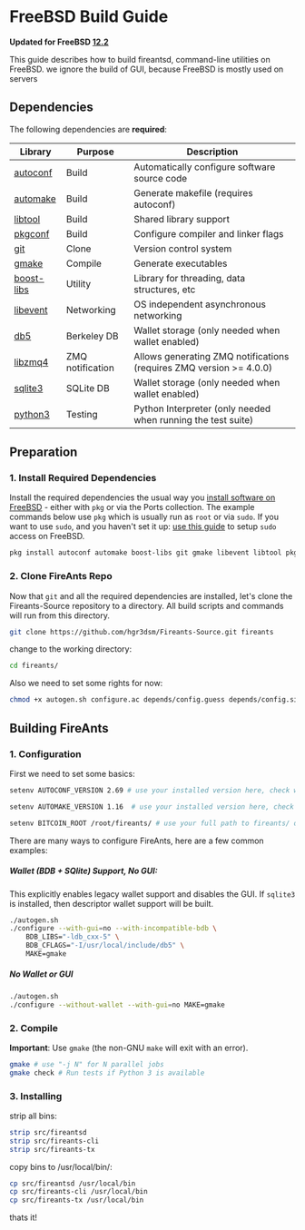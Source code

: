 # FreeBSD Build Guide

**Updated for FreeBSD [12.2](https://www.freebsd.org/releases/12.2R/announce.html)**

This guide describes how to build fireantsd, command-line utilities on FreeBSD.
we ignore the build of GUI, because FreeBSD is mostly used on servers

## Dependencies

The following dependencies are **required**:

 Library                                                               | Purpose          | Description
 ----------------------------------------------------------------------|------------------|---------------------------------------------
 [autoconf](https://svnweb.freebsd.org/ports/head/devel/autoconf/)     | Build            | Automatically configure software source code
 [automake](https://svnweb.freebsd.org/ports/head/devel/automake/)     | Build            | Generate makefile (requires autoconf)
 [libtool](https://svnweb.freebsd.org/ports/head/devel/libtool/)       | Build            | Shared library support
 [pkgconf](https://svnweb.freebsd.org/ports/head/devel/pkgconf/)       | Build            | Configure compiler and linker flags
 [git](https://svnweb.freebsd.org/ports/head/devel/git/)               | Clone            | Version control system
 [gmake](https://svnweb.freebsd.org/ports/head/devel/gmake/)           | Compile          | Generate executables
 [boost-libs](https://svnweb.freebsd.org/ports/head/devel/boost-libs/) | Utility          | Library for threading, data structures, etc
 [libevent](https://svnweb.freebsd.org/ports/head/devel/libevent/)     | Networking       | OS independent asynchronous networking
 [db5](https://svnweb.freebsd.org/ports/head/databases/db5/)           | Berkeley DB      | Wallet storage (only needed when wallet enabled)
 [libzmq4](https://svnweb.freebsd.org/ports/head/net/libzmq4/)         | ZMQ notification | Allows generating ZMQ notifications (requires ZMQ version >= 4.0.0)
 [sqlite3](https://svnweb.freebsd.org/ports/head/databases/sqlite3/)   | SQLite DB        | Wallet storage (only needed when wallet enabled)
 [python3](https://svnweb.freebsd.org/ports/head/lang/python3/)        | Testing          | Python Interpreter (only needed when running the test suite)

## Preparation

### 1. Install Required Dependencies
Install the required dependencies the usual way you [install software on FreeBSD](https://www.freebsd.org/doc/en/books/handbook/ports.html) - either with `pkg` or via the Ports collection. The example commands below use `pkg` which is usually run as `root` or via `sudo`. If you want to use `sudo`, and you haven't set it up: [use this guide](http://www.freebsdwiki.net/index.php/Sudo%2C_configuring) to setup `sudo` access on FreeBSD.

```bash
pkg install autoconf automake boost-libs git gmake libevent libtool pkgconf db5 sqlite3 python3 OpenSSL miniupnpc libzmq4 help2man

```

### 2. Clone FireAnts Repo
Now that `git` and all the required dependencies are installed, let's clone the Fireants-Source repository to a directory. All build scripts and commands will run from this directory.
``` bash
git clone https://github.com/hgr3dsm/Fireants-Source.git fireants
```
change to the working directory:
```bash
cd fireants/
```
Also we need to set some rights for now:
```bash
chmod +x autogen.sh configure.ac depends/config.guess depends/config.site.in depends/config.sub share/genbuild.sh
```

## Building FireAnts

### 1. Configuration

First we need to set some basics:
```bash
setenv AUTOCONF_VERSION 2.69 # use your installed version here, check with "autoconf --version"

setenv AUTOMAKE_VERSION 1.16  # use your installed version here, check with "automake --version"

setenv BITCOIN_ROOT /root/fireants/ # use your full path to fireants/ directory
```

There are many ways to configure FireAnts, here are a few common examples:
##### Wallet (BDB + SQlite) Support, No GUI:
This explicitly enables legacy wallet support and disables the GUI. If `sqlite3` is installed, then descriptor wallet support will be built.
```bash
./autogen.sh
./configure --with-gui=no --with-incompatible-bdb \
    BDB_LIBS="-ldb_cxx-5" \
    BDB_CFLAGS="-I/usr/local/include/db5" \
    MAKE=gmake
```

##### No Wallet or GUI
``` bash
./autogen.sh
./configure --without-wallet --with-gui=no MAKE=gmake
```

### 2. Compile
**Important**: Use `gmake` (the non-GNU `make` will exit with an error).

```bash
gmake # use "-j N" for N parallel jobs
gmake check # Run tests if Python 3 is available
```

### 3. Installing

strip all bins:
```bash
strip src/fireantsd
strip src/fireants-cli
strip src/fireants-tx
```
copy bins to /usr/local/bin/:
```bash
cp src/fireantsd /usr/local/bin
cp src/fireants-cli /usr/local/bin
cp src/fireants-tx /usr/local/bin
```

thats it!